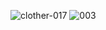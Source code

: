 ![clother-017](https://github.com/user-attachments/assets/7f0fb6c1-f353-41d0-9808-b79705581110)
![003](https://github.com/user-attachments/assets/e89649b4-c0d8-441e-95a4-417528067ac1)
